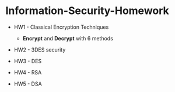 # Information-Security-Homework

* HW1 - Classical Encryption Techniques
    * **Encrypt** and **Decrypt** with 6 methods

* HW2 - 3DES security

* HW3 - DES

* HW4 - RSA

* HW5 - DSA
